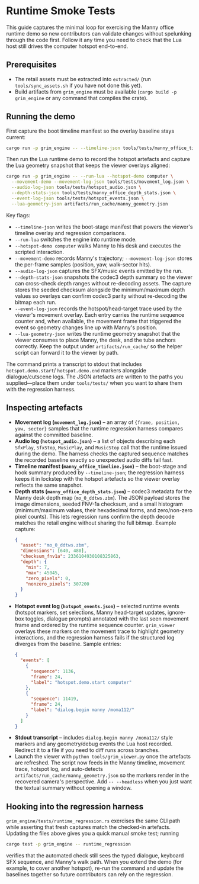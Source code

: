 # Runtime Smoke Tests

This guide captures the minimal loop for exercising the Manny office runtime
demo so new contributors can validate changes without spelunking through the
code first. Follow it any time you need to check that the Lua host still drives
the computer hotspot end-to-end.

## Prerequisites

- The retail assets must be extracted into `extracted/` (run
  `tools/sync_assets.sh` if you have not done this yet).
- Build artifacts from `grim_engine` must be available (`cargo build -p
  grim_engine` or any command that compiles the crate).

## Running the demo

First capture the boot timeline manifest so the overlay baseline stays current:

```bash
cargo run -p grim_engine -- --timeline-json tools/tests/manny_office_timeline.json
```

Then run the Lua runtime demo to record the hotspot artefacts and capture the
Lua geometry snapshot that keeps the viewer overlays aligned:

```bash
cargo run -p grim_engine -- --run-lua --hotspot-demo computer \
  --movement-demo --movement-log-json tools/tests/movement_log.json \
  --audio-log-json tools/tests/hotspot_audio.json \
  --depth-stats-json tools/tests/manny_office_depth_stats.json \
  --event-log-json tools/tests/hotspot_events.json \
  --lua-geometry-json artifacts/run_cache/manny_geometry.json
```

Key flags:

- `--timeline-json` writes the boot-stage manifest that powers the viewer's
  timeline overlay and regression comparisons.
- `--run-lua` switches the engine into runtime mode.
- `--hotspot-demo computer` walks Manny to his desk and executes the scripted
  interaction.
- `--movement-demo` records Manny's trajectory; `--movement-log-json` stores
  the per-frame samples (position, yaw, walk-sector hits).
- `--audio-log-json` captures the SFX/music events emitted by the run.
- `--depth-stats-json` snapshots the codec3 depth summary so the viewer can
  cross-check depth ranges without re-decoding assets. The capture stores the
  seeded checksum alongside the minimum/maximum depth values so overlays can
  confirm codec3 parity without re-decoding the bitmap each run.
- `--event-log-json` records the hotspot/head-target trace used by the viewer's
  movement overlay. Each entry carries the runtime sequence counter and, when
  available, the movement frame that triggered the event so geometry changes
  line up with Manny's position.
- `--lua-geometry-json` writes the runtime geometry snapshot that the viewer
  consumes to place Manny, the desk, and the tube anchors correctly. Keep the
  output under `artifacts/run_cache/` so the helper script can forward it to the
  viewer by path.

The command prints a transcript to stdout that includes `hotspot.demo.start`/
`hotspot.demo.end` markers alongside dialogue/cutscene logs. The JSON artefacts
are written to the paths you supplied—place them under `tools/tests/` when you
want to share them with the regression harness.

## Inspecting artefacts

- **Movement log (`movement_log.json`)** – an array of `{frame, position,
  yaw, sector}` samples that the runtime regression harness compares against
  the committed baseline.
- **Audio log (`hotspot_audio.json`)** – a list of objects describing each
  `SfxPlay`, `SfxStop`, `MusicPlay`, and `MusicStop` call that the runtime
  issued during the demo. The harness checks the captured sequence matches the
  recorded baseline exactly so unexpected audio diffs fail fast.
- **Timeline manifest (`manny_office_timeline.json`)** – the boot-stage and
  hook summary produced by `--timeline-json`; the regression harness keeps it
  in lockstep with the hotspot artefacts so the viewer overlay reflects the
  same snapshot.
- **Depth stats (`manny_office_depth_stats.json`)** – codec3 metadata for the Manny desk
  depth map (`mo_0_ddtws.zbm`). The JSON payload stores the image dimensions, seeded
  FNV-1a checksum, and a small histogram (minimum/maximum values, their hexadecimal
  forms, and zero/non-zero pixel counts). This lets regression runs confirm the depth
  decode matches the retail engine without sharing the full bitmap.
  Example capture:
    ```json
    {
      "asset": "mo_0_ddtws.zbm",
      "dimensions": [640, 480],
      "checksum_fnv1a": 2336104930108325863,
      "depth": {
        "min": 7,
        "max": 45045,
        "zero_pixels": 0,
        "nonzero_pixels": 307200
      }
    }
    ```
- **Hotspot event log (`hotspot_events.json`)** – selected runtime events
  (hotspot markers, set selections, Manny head-target updates, ignore-box
  toggles, dialogue prompts) annotated with the last seen movement frame and
  ordered by the runtime sequence counter. `grim_viewer` overlays these markers
  on the movement trace to highlight geometry interactions, and the regression
  harness fails if the structured log diverges from the baseline.
  Sample entries:
    ```json
    {
      "events": [
        {
          "sequence": 1136,
          "frame": 24,
          "label": "hotspot.demo.start computer"
        },
        {
          "sequence": 11419,
          "frame": 24,
          "label": "dialog.begin manny /moma112/"
        }
      ]
    }
    ```
- **Stdout transcript** – includes `dialog.begin manny /moma112/` style markers
  and any geometry/debug events the Lua host recorded. Redirect it to a file if
  you need to diff runs across branches.
- Launch the viewer with `python tools/grim_viewer.py` once the artefacts are
  refreshed. The script now feeds in the Manny timeline, movement trace, hotspot
  log, and auto-detects `artifacts/run_cache/manny_geometry.json` so the markers
  render in the recovered camera's perspective. Add `-- --headless` when you
  just want the textual summary without opening a window.

## Hooking into the regression harness

`grim_engine/tests/runtime_regression.rs` exercises the same CLI path while
asserting that fresh captures match the checked-in artefacts. Updating the
files above gives you a quick manual smoke test; running

```bash
cargo test -p grim_engine -- runtime_regression
```

verifies that the automated check still sees the typed dialogue, keyboard SFX
sequence, and Manny's walk path. When you extend the demo (for example, to
cover another hotspot), re-run the command and update the baselines together so
future contributors can rely on the regression.
